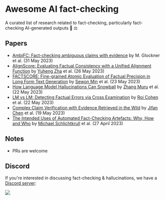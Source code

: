 # Awesome AI fact-checking

A curated list of research related to fact-checking, particularly fact-checking AI-generated outputs 🤖 ⚖️

## Papers 

- [AmbiFC: Fact-checking ambiguous claims with evidence](https://arxiv.org/abs/2104.00640v2) by M. Glockner et al. (31 May 2023)
- [AlignScore: Evaluating Factual Consistency with a Unified Alignment Function](https://arxiv.org/abs/2305.16739) by [Yuheng Zha](@yzha_zha) et al. (26 May 2023)
- [FACTSCORE: Fine-grained Atomic Evaluation of Factual Precision in Long Form Text Generation](https://arxiv.org/abs/2305.14251) by [Sewon Min](https://twitter.com/sewon__min) et al. (23 May 2023)
- [How Language Model Hallucinations Can Snowball](https://arxiv.org/abs/2305.13534) by [Zhang Muru](https://twitter.com/zhang_muru) et al. (22 May 2023)
- [LM vs LM: Detecting Factual Errors via Cross Examination](https://arxiv.org/abs/2305.13281) by [Roi Cohen](https://twitter.com/roicohen9) et al. (22 May 2023)
- [Complex Claim Verification with Evidence Retrieved in the Wild](https://arxiv.org/abs/2305.11859) by [Jifan Chen](https://twitter.com/Jifan_chen) et al. (19 May 2023)
- [The Intended Uses of Automated Fact-Checking Artefacts: Why, How and Who](https://arxiv.org/abs/2304.14238) by [Michael Schlichtkrull](https://twitter.com/michael_sejr) et al. (27 April 2023)


## Notes

- PRs are welcome

## Discord

If you're interested in discussing fact-checking & hallucinations, we have a [Discord server](https://discord.gg/D9JVE8aR8j):  

[![](https://dcbadge.vercel.app/api/server/D9JVE8aR8j)](https://discord.gg/D9JVE8aR8j)

